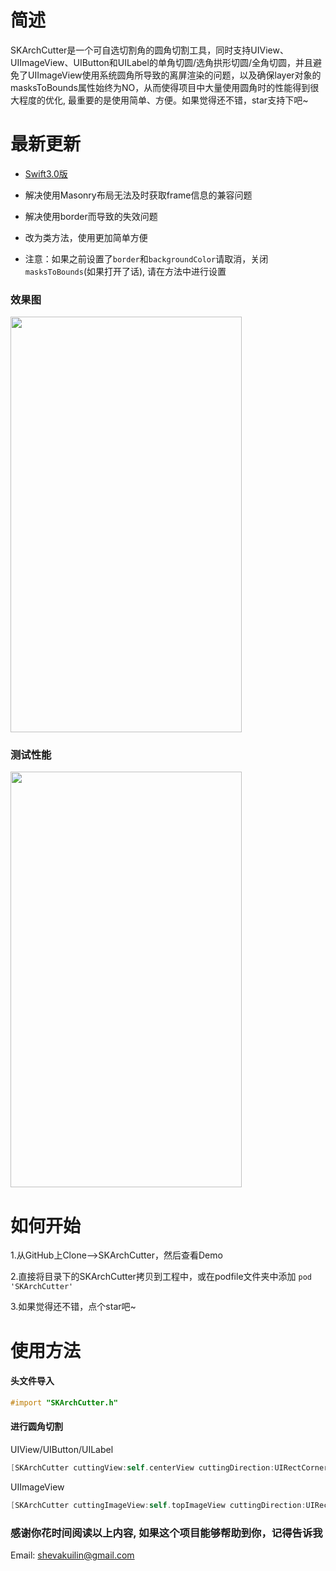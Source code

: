 # 简述


SKArchCutter是一个可自选切割角的圆角切割工具，同时支持UIView、UIImageView、UIButton和UILabel的单角切圆/选角拱形切圆/全角切圆，并且避免了UIImageView使用系统圆角所导致的离屏渲染的问题，以及确保layer对象的masksToBounds属性始终为NO，从而使得项目中大量使用圆角时的性能得到很大程度的优化, 最重要的是使用简单、方便。如果觉得还不错，star支持下吧~

# 最新更新

- [Swift3.0版](https://github.com/shevakuilin/SKArchCutter-Swift)

- 解决使用Masonry布局无法及时获取frame信息的兼容问题

- 解决使用border而导致的失效问题

- 改为类方法，使用更加简单方便

- 注意：如果之前设置了`border`和`backgroundColor`请取消，关闭`masksToBounds`(如果打开了话), 请在方法中进行设置

### 效果图 
<img src="http://ofg0p74ar.bkt.clouddn.com/SKArchCutter.png" width="370" height ="665" />


### 测试性能
<img src="http://ofg0p74ar.bkt.clouddn.com/SKArchCutter.gif" width="370" height ="665" />



# 如何开始


1.从GitHub上Clone-->SKArchCutter，然后查看Demo

2.直接将目录下的SKArchCutter拷贝到工程中，或在podfile文件夹中添加 ```pod 'SKArchCutter'```

3.如果觉得还不错，点个star吧~


# 使用方法

#### 头文件导入
```objectivec
#import "SKArchCutter.h"
```

#### 进行圆角切割


UIView/UIButton/UILabel
```objectivec
[SKArchCutter cuttingView:self.centerView cuttingDirection:UIRectCornerTopRight | UIRectCornerTopLeft cornerRadii:self.centerView.frame.size.height / 2 borderWidth:1 borderColor:[UIColor purpleColor] backgroundColor:[UIColor redColor]];
```

UIImageView
```objectivec
[SKArchCutter cuttingImageView:self.topImageView cuttingDirection:UIRectCornerAllCorners cornerRadii:self.topImageView.frame.size.height / 2 borderWidth:1 borderColor:[UIColor blackColor] backgroundColor:[UIColor clearColor]];
```


### 感谢你花时间阅读以上内容, 如果这个项目能够帮助到你，记得告诉我


Email: shevakuilin@gmail.com
